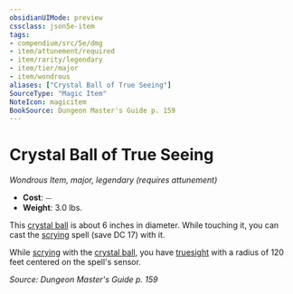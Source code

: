 ```yaml
---
obsidianUIMode: preview
cssclass: json5e-item
tags:
- compendium/src/5e/dmg
- item/attunement/required
- item/rarity/legendary
- item/tier/major
- item/wondrous
aliases: ["Crystal Ball of True Seeing"]
SourceType: "Magic Item"
NoteIcon: magicitem
BookSource: Dungeon Master's Guide p. 159
---
```

# Crystal Ball of True Seeing
*Wondrous Item, major, legendary (requires attunement)*  

- **Cost**: ⏤
- **Weight**: 3.0 lbs.

This [crystal ball](/2-Mechanics/CLI/items/crystal-ball.md) is about 6 inches in diameter. While touching it, you can cast the [scrying](/2-Mechanics/CLI/spells/scrying.md) spell (save DC 17) with it.

While [scrying](/2-Mechanics/CLI/spells/scrying.md) with the [crystal ball](/2-Mechanics/CLI/items/crystal-ball.md), you have [truesight](/2-Mechanics/CLI/rules/senses.md#truesight) with a radius of 120 feet centered on the spell's sensor.

*Source: Dungeon Master's Guide p. 159*